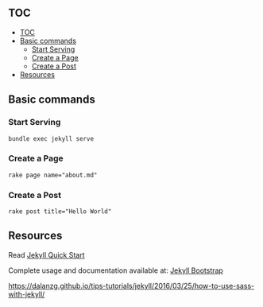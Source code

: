 ## TOC

<!-- TOC -->

- [TOC](#toc)
- [Basic commands](#basic-commands)
    - [Start Serving](#start-serving)
    - [Create a Page](#create-a-page)
    - [Create a Post](#create-a-post)
- [Resources](#resources)

<!-- /TOC -->

## Basic commands

### Start Serving
```
bundle exec jekyll serve
```

### Create a Page
```
rake page name="about.md"
```

### Create a Post
```
rake post title="Hello World"
```


## Resources

Read [Jekyll Quick Start](http://jekyllbootstrap.com/usage/jekyll-quick-start.html)

Complete usage and documentation available at: [Jekyll Bootstrap](http://jekyllbootstrap.com)

https://dalanzg.github.io/tips-tutorials/jekyll/2016/03/25/how-to-use-sass-with-jekyll/